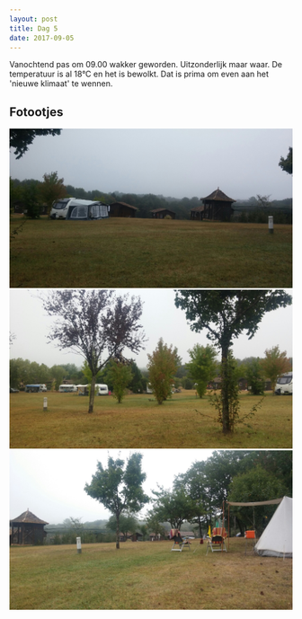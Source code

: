 ```yaml
---
layout: post
title: Dag 5
date: 2017-09-05
---
```


Vanochtend pas om 09.00 wakker geworden. Uitzonderlijk maar waar. De temperatuur is al 18°C en het is bewolkt. Dat is prima om even aan het 'nieuwe klimaat' te wennen.<br>

## Fotootjes
![Camping Laborde 1.](/images/dag5a.jpg)
![Camping Laborde 2.](https://github.com/Prudento-NL/2017-09-frankrijk/blob/master/images/dag5b.jpg?raw=true)
![Camping Laborde 3.](https://github.com/Prudento-NL/2017-09-frankrijk/blob/master/images/dag5c.jpg?raw=true)